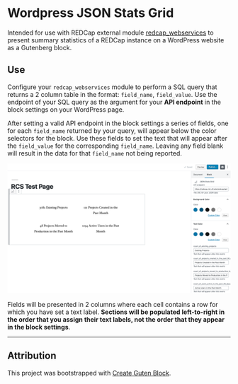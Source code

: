 # Wordpress JSON Stats Grid

Intended for use with REDCap external module [redcap_webservices](https://github.com/ctsit/redcap_webservices) to present summary statistics of a REDCap instance on a WordPress website as a Gutenberg block.

## Use
Configure your `redcap_webservices` module to perform a SQL query that returns a 2 column table in the format: `field_name`, `field_value`. Use the endpoint of your SQL query as the argument for your **API endpoint** in the block settings on your WordPress page.

After setting a valid API endpoint in the block settings a series of fields, one for each `field_name` returned by your query, will appear below the color selectors for the block. Use these fields to set the text that will appear after the `field_value` for the corresponding `field_name`. Leaving any field blank will result in the data for that `field_name` not being reported.

![editor page](img/editor_example.png)

Fields will be presented in 2 columns where each cell contains a row for which you have set a text label. **Sections will be populated left-to-right in the order that you assign their text labels, not the order that they appear in the block settings**.

---

## Attribution
This project was bootstrapped with [Create Guten Block](https://github.com/ahmadawais/create-guten-block).

